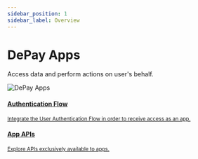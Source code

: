 ```yaml
---
sidebar_position: 1
sidebar_label: Overview
---
```


# DePay Apps

Access data and perform actions on user's behalf.

![DePay Apps](/img/apps/apps.svg)

<div className="row pt-3">
  <div className="col-12 ps-0 pe-0 col-md-4 pe-md-4">
    <a href="/docs/apps/user-authentication" className="d-block hover-card p-3">
      <span className="d-block">
        <FontAwesomeIcon icon="fa-solid fa-route" className="text-body-color h2 pt-2" />
      </span>
      <h4 className="d-block h5 mb-1">Authentication Flow</h4>
      <div><small className="text-light">Integrate the User Authentication Flow in order to receive access as an app.</small></div>
    </a>
  </div>

  <div className="col-12 ps-0 pe-0 col-md-4 pe-md-4">
    <a href="/docs/apps/apis/" className="d-block hover-card p-3">
      <span className="d-block">
        <FontAwesomeIcon icon="fa-solid fa-satellite-dish" className="text-body-color h2 pt-2" />
      </span>
      <h4 className="d-block h5 mb-1">App APIs</h4>
      <div><small className="text-light">Explore APIs exclusively available to apps.</small></div>
    </a>
  </div>
</div>

